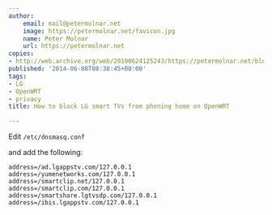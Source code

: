```yaml
---
author:
    email: mail@petermolnar.net
    image: https://petermolnar.net/favicon.jpg
    name: Peter Molnar
    url: https://petermolnar.net
copies:
- http://web.archive.org/web/20190624125243/https://petermolnar.net/block-lg-smart-tv-on-openwrt/
published: '2014-06-08T08:38:45+00:00'
tags:
- LG
- OpenWRT
- privacy
title: How to block LG smart TVs from phoning home on OpenWRT

---
```


Edit `/etc/dnsmasq.conf`

and add the following:

    address=/ad.lgappstv.com/127.0.0.1
    address=/yumenetworks.com/127.0.0.1
    address=/smartclip.net/127.0.0.1
    address=/smartclip.com/127.0.0.1
    address=/smartshare.lgtvsdp.com/127.0.0.1
    address=/ibis.lgappstv.com/127.0.0.1